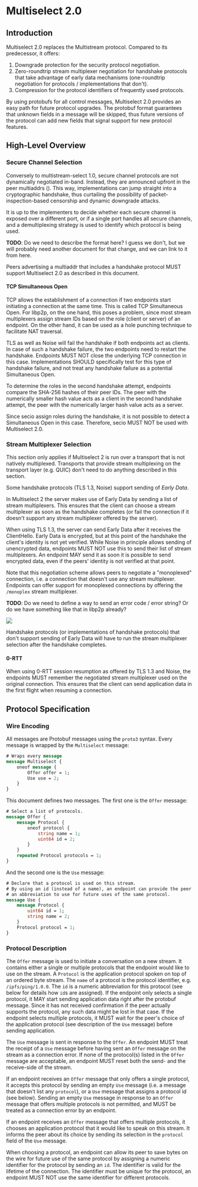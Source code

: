 # Multiselect 2.0

## Introduction

Multiselect 2.0 replaces the Multistream protocol. Compared to its predecessor, it offers:

1. Downgrade protection for the security protocol negotiation.
2. Zero-roundtrip stream multiplexer negotiation for handshake protocols that take advantage of early data mechanisms (one-roundtrip negotiation for protocols / implementations that don't).
3. Compression for the protocol identifiers of frequently used protocols.

By using protobufs for all control messages, Multiselect 2.0 provides an easy path for future protocol upgrades. The protobuf format guarantees that unknown fields in a message will be skipped, thus future versions of the protocol can add new fields that signal support for new protocol features.

## High-Level Overview

### Secure Channel Selection

Conversely to multistream-select 1.0, secure channel protocols are not dynamically negotiated in-band. Instead, they are announced upfront in the peer multiaddrs (<add link to multiaddr spec>). This way, implementations can jump straight into a cryptographic handshake, thus curtailing the possibility of packet-inspection-based censorship and dynamic downgrade attacks.

It is up to the implementers to decide whether each secure channel is exposed over a different port, or if a single port handles all secure channels, and a demultiplexing strategy is used to identify which protocol is being used.

**TODO**: Do we need to describe the format here? I guess we don't, but we will probably need another document for that change, and we can link to it from here.

Peers advertising a multiaddr that includes a handshake protocol MUST support Multiselect 2.0 as described in this document.

#### TCP Simultaneous Open

TCP allows the establishment of a connection if two endpoints start initiating a connection at the same time. This is called TCP Simultaneous Open. For libp2p, on the one hand, this poses a problem, since most stream multiplexers assign stream IDs based on the role (client or server) of an endpoint. On the other hand, it can be used as a hole punching technique to facilitate NAT traversal.

TLS as well as Noise will fail the handshake if both endpoints act as clients. In case of such a handshake failure, the two endpoints need to restart the handshake. Endpoints MUST NOT close the underlying TCP connection in this case. Implementations SHOULD specifically test for this type of handshake failure, and not treat any handshake failure as a potential Simultaneous Open.

To determine the roles in the second handshake attempt, endpoints compare the SHA-256 hashes of their peer IDs. The peer with the numerically smaller hash value acts as a client in the second handshake attempt, the peer with the numerically larger hash value acts as a server.

Since secio assign roles during the handshake, it is not possible to detect a Simultaneous Open in this case. Therefore, secio MUST NOT be used with Multiselect 2.0.

### Stream Multiplexer Selection

This section only applies if Multiselect 2 is run over a transport that is not natively multiplexed. Transports that provide stream multiplexing on the transport layer (e.g. QUIC) don't need to do anything described in this section.

Some handshake protocols (TLS 1.3, Noise) support sending of *Early Data*. 

In Multiselect 2 the server makes use of Early Data by sending a list of stream multiplexers. This ensures that the client can choose a stream multiplexer as soon as the handshake completes (or fail the connection if it doesn't support any stream multiplexer offered by the server).

When using TLS 1.3, the server can send Early Data after it receives the ClientHello. Early Data is encrypted, but at this point of the handshake the client's identity is not yet verified.
While Noise in principle allows sending of unencrypted data, endpoints MUST NOT use this to send their list of stream multiplexers. An endpoint MAY send it as soon it is possible to send encrypted data, even if the peers' identity is not verified at that point.

Note that this negotiation scheme allows peers to negotiate a "monoplexed" connection, i.e. a connection that doesn't use any stream multiplexer. Endpoints can offer support for monoplexed connections by offering the `/monoplex` stream multiplexer.

**TODO**: Do we need to define a way to send an error code / error string? Or do we have something like that in libp2p already?

![](handshake.png)

Handshake protocols (or implementations of handshake protocols) that don't support sending of Early Data will have to run the stream multiplexer selection after the handshake completes.

#### 0-RTT

When using 0-RTT session resumption as offered by TLS 1.3 and Noise, the endpoints MUST remember the negotiated stream multiplexer used on the original connection. This ensures that the client can send application data in the first flight when resuming a connection.

## Protocol Specification

### Wire Encoding

All messages are Protobuf messages using the `proto3` syntax. Every message is wrapped by the `Multiselect` message:

```protobuf
# Wraps every message
message Multiselect {
    oneof message {
        Offer offer = 1;
        Use use = 2;
    }
}
```

This document defines two messages. The first one is the `Offer` message:

```protobuf
# Select a list of protocols.
message Offer {
    message Protocol {
        oneof protocol {
            string name = 1;
            uint64 id = 2;
        }
    }
    repeated Protocol protocols = 1;
}
```

And the second one is the `Use` message:

```protobuf
# Declare that a protocol is used on this stream.
# By using an id (instead of a name), an endpoint can provide the peer
# an abbreviation to use for future uses of the same protocol.
message Use {
    message Protocol {
        uint64 id = 1;
        string name = 2;
    }
    Protocol protocol = 1;
}
```

### Protocol Description

The `Offer` message is used to initiate a conversation on a new stream. It contains either a single or multiple protocols that the endpoint would like to use on the stream.
A `Protocol` is the application protocol spoken on top of an ordered byte stream. The `name` of a protocol is the protocol identifier, e.g. `/ipfs/ping/1.0.0`. The `id` is a numeric abbreviation for this protocol (see below for details how `id`s are assigned).
If the endpoint only selects a single protocol, it MAY start sending application data right after the protobuf message. Since it has not received confirmation if the peer actually supports the protocol, any such data might be lost in that case.
If the endpoint selects multiple protocols, it MUST wait for the peer's choice of the application protocol (see description of the `Use` message) before sending application.

The `Use` message is sent in response to the `Offer`. An endpoint MUST treat the receipt of a `Use` message before having sent an `Offer` message on the stream as a connection error.
If none of the protocol(s) listed in the `Offer` message are acceptable, an endpoint MUST reset both the send- and the receive-side of the stream.

If an endpoint receives an  `Offer` message that only offers a single protocol, it accepts this protocol by sending an empty `Use` message (i.e. a message that doesn't list any `protocol`), or a `Use` message that assigns a protocol id (see below). Sending an empty `Use` message in response to an `Offer` message that offers multiple protocols is not permitted, and MUST be treated as a connection error by an endpoint.

If an endpoint receives an `Offer` message that offers multiple protocols, it chooses an application protocol that it would like to speak on this stream. It informs the peer about its choice by sending its selection in the `protocol` field of the `Use` message.

When choosing a protocol, an endpoint can allow its peer to save bytes on the wire for future use of the same protocol by assigning a numeric identifier for the protocol by sending an `id`. The identifier is valid for the lifetime of the connection. The identifier must be unique for the protocol, an endpoint MUST NOT use the same identifier for different protocols.


